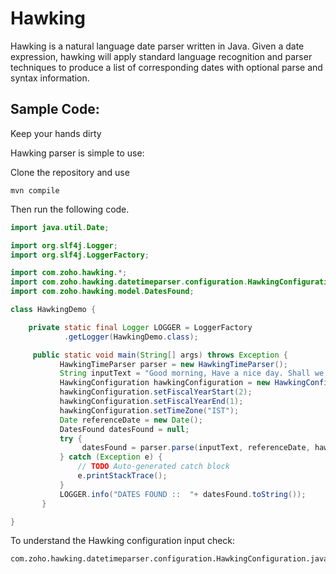 # Hawking

Hawking is a natural language date parser written in Java. Given a date expression, hawking will apply standard language recognition and parser techniques to produce a list of corresponding dates with optional parse and syntax information. 

## Sample Code:

Keep your hands dirty

Hawking parser is simple to use:

Clone the repository and use

```
mvn compile
```
Then run the following code.

``` java
import java.util.Date;

import org.slf4j.Logger;
import org.slf4j.LoggerFactory;

import com.zoho.hawking.*;
import com.zoho.hawking.datetimeparser.configuration.HawkingConfiguration;
import com.zoho.hawking.model.DatesFound;

class HawkingDemo {

	private static final Logger LOGGER = LoggerFactory
			.getLogger(HawkingDemo.class);

	 public static void main(String[] args) throws Exception {
           HawkingTimeParser parser = new HawkingTimeParser();
           String inputText = "Good morning, Have a nice day. Shall we meet tomorrow ?";
           HawkingConfiguration hawkingConfiguration = new HawkingConfiguration();
           hawkingConfiguration.setFiscalYearStart(2);
           hawkingConfiguration.setFiscalYearEnd(1);
           hawkingConfiguration.setTimeZone("IST");
           Date referenceDate = new Date();
           DatesFound datesFound = null;
           try {
                datesFound = parser.parse(inputText, referenceDate, hawkingConfiguration, "eng"); //No I18N
           } catch (Exception e) {
               // TODO Auto-generated catch block
               e.printStackTrace();
           }
           LOGGER.info("DATES FOUND ::  "+ datesFound.toString());
       }

}
```

To understand the Hawking configuration input check:
```
com.zoho.hawking.datetimeparser.configuration.HawkingConfiguration.java
```